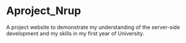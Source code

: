 # Aproject_Nrup
 A project website to demonstrate my understanding of the server-side development and my skills in my first year of University.
